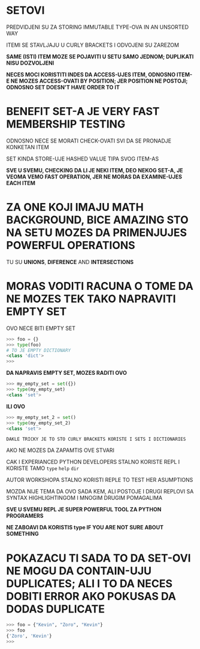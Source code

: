 # SETOVI

PREDVIDJENI SU ZA STORING IMMUTABLE TYPE-OVA IN AN UNSORTED WAY

ITEMI SE STAVLJAJU U CURLY BRACKETS I ODVOJENI SU ZAREZOM

**SAME (ISTI) ITEM MOZE SE POJAVITI U SETU SAMO JEDNOM; DUPLIKATI NISU DOZVOLJENI**

**NECES MOCI KORISTITI INDES DA ACCESS-UJES ITEM, ODNOSNO ITEM-E NE MOZES ACCESS-OVATI BY POSITION; JER POSITION NE POSTOJI; ODNOSNO SET DOESN'T HAVE ORDER TO IT**

# BENEFIT SET-A JE VERY FAST MEMBERSHIP TESTING

ODNOSNO NECE SE MORATI CHECK-OVATI SVI DA SE PRONADJE KONKETAN ITEM

SET KINDA STORE-UJE HASHED VALUE TIPA SVOG ITEM-AS

**SVE U SVEMU, CHECKING DA LI JE NEKI ITEM, DEO NEKOG SET-A, JE VEOMA VEMO FAST OPERATION, JER NE MORAS DA EXAMINE-UJES EACH ITEM**

# ZA ONE KOJI IMAJU MATH BACKGROUND, BICE AMAZING STO NA SETU MOZES DA PRIMENJUJES POWERFUL OPERATIONS

TU SU **UNIONS**, **DIFERENCE** AND **INTERSECTIONS**

# MORAS VODITI RACUNA O TOME DA NE MOZES TEK TAKO NAPRAVITI EMPTY SET

OVO NECE BITI EMPTY SET

```py
>>> foo = {}
>>> type(foo)
# TO JE EMPTY DICTIONARY
<class 'dict'>
>>> 
```

**DA NAPRAVIS EMPTY SET, MOZES RADITI OVO**

```py
>>> my_empty_set = set({})
>>> type(my_empty_set)
<class 'set'>
```

**ILI OVO**

```py
>>> my_empty_set_2 = set()
>>> type(my_empty_set_2)
<class 'set'>
```

`DAKLE TRICKY JE TO STO CURLY BRACKETS KORISTE I SETS I DICTIONARIES`

AKO NE MOZES DA ZAPAMTIS OVE STVARI

CAK I EXPERIANCED PYTHON DEVELOPERS STALNO KORISTE REPL I KORISTE TAMO `type` `help` `dir`

AUTOR WORKSHOPA STALNO KORISTI REPLE TO TEST HER ASUMPTIONS

MOZDA NIJE TEMA DA OVO SADA KEM, ALI POSTOJE I DRUGI REPLOVI SA SYNTAX HIGHLIGHTINGOM I MNOGIM DRUGIM POMAGALIMA

**SVE U SVEMU REPL JE SUPER POWERFUL TOOL ZA PYTHON PROGRAMERS**

**NE ZABOAVI DA KORISTIS type IF YOU ARE NOT SURE ABOUT SOMETHING**

# POKAZACU TI SADA TO DA SET-OVI NE MOGU DA CONTAIN-UJU DUPLICATES; ALI I TO DA NECES DOBITI ERROR AKO POKUSAS DA DODAS DUPLICATE

```py
>>> foo = {"Kevin", "Zoro", "Kevin"}
>>> foo
{'Zoro', 'Kevin'}
>>> 
```




